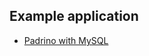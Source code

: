 

## Example application

* [Padrino with MySQL](https://app.cloud66.com/stacks/new?eduid=padrino_mysql)
